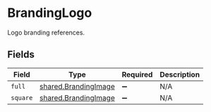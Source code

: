 # BrandingLogo

Logo branding references.


## Fields

| Field                                                               | Type                                                                | Required                                                            | Description                                                         |
| ------------------------------------------------------------------- | ------------------------------------------------------------------- | ------------------------------------------------------------------- | ------------------------------------------------------------------- |
| `full`                                                              | [shared.BrandingImage](../../../sdk/models/shared/brandingimage.md) | :heavy_minus_sign:                                                  | N/A                                                                 |
| `square`                                                            | [shared.BrandingImage](../../../sdk/models/shared/brandingimage.md) | :heavy_minus_sign:                                                  | N/A                                                                 |
